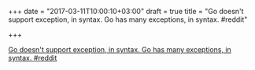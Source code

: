 +++
date = "2017-03-11T10:00:10+03:00"
draft = true
title = "Go doesn't support exception, in syntax. Go has many exceptions, in syntax.  #reddit"

+++

<p><a href="https://t.co/cKK3WmtRdk">Go doesn't support exception, in syntax. Go has many exceptions, in syntax.  #reddit</a></p>
